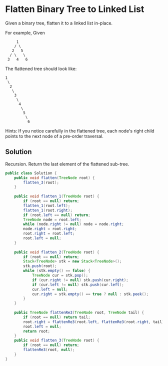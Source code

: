 # Flatten Binary Tree to Linked List

Given a binary tree, flatten it to a linked list in-place.

For example,
Given

         1
        / \
       2   5
      / \   \
     3   4   6
     
The flattened tree should look like:

    1
     \
      2
       \
        3
         \
          4
           \
            5
             \
              6

Hints:
If you notice carefully in the flattened tree, each node's right child points to the next node of a pre-order traversal.

## Solution

Recursion. Return the last element of the flattened sub-tree.

```java
public class Solution {
    public void flatten(TreeNode root) {
        flatten_3(root);
    }
    
    public void flatten_1(TreeNode root) {
        if (root == null) return;
        flatten_1(root.left);
        flatten_1(root.right);
        if (root.left == null) return;
        TreeNode node = root.left;
        while (node.right != null) node = node.right;
        node.right = root.right;
        root.right = root.left;
        root.left = null;
    }
    
    public void flatten_2(TreeNode root) {
        if (root == null) return;
        Stack<TreeNode> stk = new Stack<TreeNode>();
        stk.push(root);
        while (stk.empty() == false) {
            TreeNode cur = stk.pop();
            if (cur.right != null) stk.push(cur.right);
            if (cur.left != null) stk.push(cur.left);
            cur.left = null;
            cur.right = stk.empty() == true ? null : stk.peek();
        }
    }
    
    public TreeNode flattenRe3(TreeNode root, TreeNode tail) {
        if (root == null) return tail;
        root.right = flattenRe3(root.left, flattenRe3(root.right, tail));
        root.left = null;
        return root;
    }
    public void flatten_3(TreeNode root) {
        if (root == null) return;
        flattenRe3(root, null);
    }
}
```